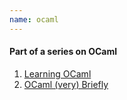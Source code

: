 ```yaml
---
name: ocaml
---
```


#### Part of a series on OCaml

1. [Learning OCaml](https://steveno.github.io/2024/08/29/learning-ocaml.html)
1. [OCaml (very) Briefly](https://steveno.github.io/2024/11/19/ocaml-very-briefly.html)
